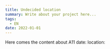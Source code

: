 ```yaml
---
title: Undecided location
summary: Write about your project here...
tags:
  - EN
date: 2022-01-01
---
```



Here comes the content about A11
date:
location:
